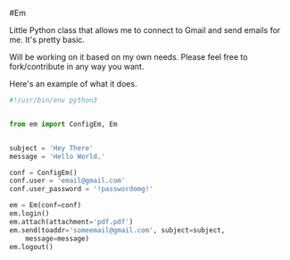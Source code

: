 #Em

Little Python class that allows me to connect to Gmail and send emails for me. It's pretty basic.

Will be working on it based on my own needs. Please feel free to fork/contribute in any way you want.

Here's an example of what it does. 


```python
#!/usr/bin/env python3


from em import ConfigEm, Em


subject = 'Hey There'
message = 'Hello World.'

conf = ConfigEm()
conf.user = 'email@gmail.com'
conf.user_password = '!passwordomg!'

em = Em(conf=conf)
em.login()
em.attach(attachment='pdf.pdf')
em.send(toaddr='someemail@gmail.com', subject=subject,
    message=message)
em.logout()
```
